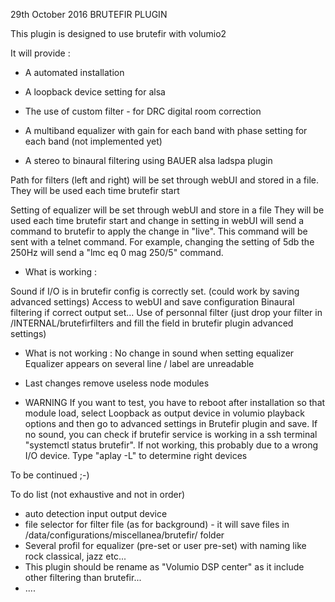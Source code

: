 29th October 2016
	BRUTEFIR PLUGIN



This plugin is designed to use brutefir with volumio2

It will provide :
- A automated installation
- A loopback device setting for alsa

- The use of custom filter - for DRC digital room correction

- A multiband equalizer
	with gain for each band
	with phase setting for each band (not implemented yet)
- A stereo to binaural filtering using BAUER alsa ladspa plugin

Path for filters (left and right) will be set through webUI and stored in a file.
They will be used each time brutefir start

Setting of equalizer will be set through webUI and store in a file
They will be used each time brutefir start and change in setting in webUI will send a command to brutefir to apply the change in "live".
This command will be sent with a telnet command.
For example, changing the setting of 5db the 250Hz will send a "lmc eq 0 mag 250/5" command.

- What is working :

Sound if I/O is in brutefir config is correctly set. (could work by saving advanced settings) 
Access to webUI and save configuration
Binaural filtering if correct output set... 
Use of personnal filter (just drop your filter in /INTERNAL/brutefirfilters and fill the field in brutefir plugin advanced settings) 

- What is not working :
No change in sound when setting equalizer
Equalizer appears on several line / label are unreadable

- Last changes
remove useless node modules

- WARNING
If you want to test, you have to reboot after installation so that module load, select Loopback as output device in volumio playback options and then go to advanced settings in Brutefir plugin and save.
If no sound, you can check if brutefir service is working in a ssh terminal "systemctl status brutefir". If not working, this probably due to a wrong I/O device.
Type "aplay -L" to determine  right devices

To be continued ;-)

To do list (not exhaustive and not in order)
- auto detection input output device
- file selector for filter file (as for background) - it will save files in /data/configurations/miscellanea/brutefir/ folder
- Several profil for equalizer (pre-set or user pre-set) with naming like rock classical, jazz etc...
- This plugin should be rename as "Volumio DSP center" as it include other filtering than brutefir...
- ....